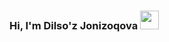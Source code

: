 ### Hi, I'm Dilso'z Jonizoqova <img src="https://media2.giphy.com/media/gM5qFksULw54NMWyry/giphy.gif?cid=ecf05e47y39fmra201ngjo80i6bwfp38bbc5rk3oahjaoym7&rid=giphy.gif&ct=s" width="30px"/>
